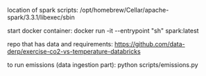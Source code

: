 location of spark scripts:  /opt/homebrew/Cellar/apache-spark/3.3.1/libexec/sbin

start docker container: docker run -it --entrypoint "sh" spark:latest

repo that has data and requirements:
https://github.com/data-derp/exercise-co2-vs-temperature-databricks

to run emissions (data ingestion part): python scripts/emissions.py